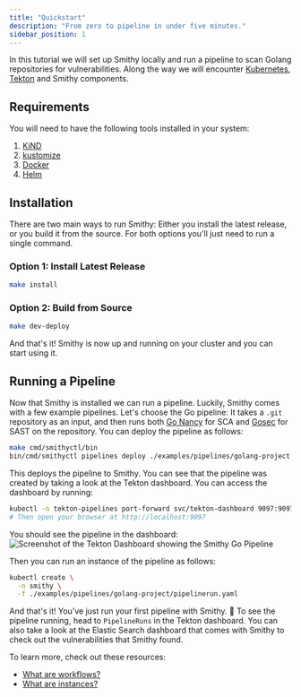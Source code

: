 ```yaml
---
title: "Quickstart"
description: "From zero to pipeline in under five minutes."
sidebar_position: 1
---
```


In this tutorial we will set up Smithy locally and run a pipeline to scan Golang repositories for vulnerabilities. Along the way we will encounter [Kubernetes](https://kubernetes.io/), [Tekton](https://tekton.dev/) and Smithy components.

## Requirements

You will need to have the following tools installed in your system:

1. [KiND](https://kind.sigs.k8s.io/docs/user/quick-start/#installation)
2. [kustomize](https://kubectl.docs.kubernetes.io/installation/kustomize/)
3. [Docker](https://docs.docker.com/engine/install/)
4. [Helm](https://helm.sh/docs/intro/install/)

## Installation

There are two main ways to run Smithy: Either you install the latest release, or you build it from the source.
For both options you'll just need to run a single command.

### Option 1: Install Latest Release

```bash
make install
```

### Option 2: Build from Source

```bash
make dev-deploy
```

And that's it! Smithy is now up and running on your cluster and you can start using it.

## Running a Pipeline

Now that Smithy is installed we can run a pipeline. Luckily, Smithy comes with a few example pipelines. Let's choose the Go pipeline: It takes a `.git` repository as an input, and then runs both [Go Nancy](https://github.com/sonatype-nexus-community/nancy) for SCA and [Gosec](https://github.com/securego/gosec) for SAST on the repository. You can deploy the pipeline as follows:

```bash
make cmd/smithyctl/bin
bin/cmd/smithyctl pipelines deploy ./examples/pipelines/golang-project
```

This deploys the pipeline to Smithy. You can see that the pipeline was created
by taking a look at the Tekton dashboard. You can access the dashboard by running:

```bash
kubectl -n tekton-pipelines port-forward svc/tekton-dashboard 9097:9097
# Then open your browser at http://localhost:9097
```

You should see the pipeline in the dashboard:
![Screenshot of the Tekton Dashboard showing the Smithy Go Pipeline](/img/quickstart-pipeline.png)

Then you can run an instance of the pipeline as follows:

```bash
kubectl create \
  -n smithy \
  -f ./examples/pipelines/golang-project/pipelinerun.yaml
```

And that's it! You've just run your first pipeline with Smithy. 🎉
To see the pipeline running, head to `PipelineRuns` in the Tekton dashboard. You can also take a look at the Elastic Search dashboard that comes with Smithy to check out the vulnerabilities that Smithy found.

To learn more, check out these resources:

- [What are workflows?](/docs/reference/workflows)
- [What are instances?](/docs/reference/instances)
